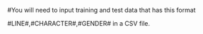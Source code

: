 #You will need to input training and test data that has this format



#LINE#,#CHARACTER#,#GENDER# in a CSV file.